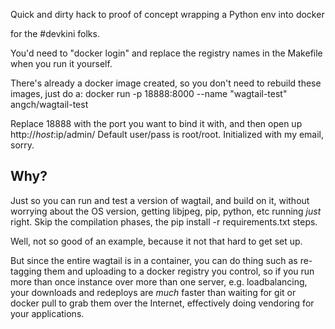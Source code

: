 Quick and dirty hack to proof of concept wrapping a Python env into docker

for the #devkini folks.

You'd need to "docker login" and replace the registry names in the Makefile when you run it yourself.

There's already a docker image created, so you don't need to rebuild these images, just do a:
  docker run -p 18888:8000 --name "wagtail-test" angch/wagtail-test

Replace 18888 with the port you want to bind it with, and then open up http://$host:$ip/admin/
Default user/pass is root/root. Initialized with my email, sorry.

## Why?

Just so you can run and test a version of wagtail, and build on it, without worrying about the OS version, getting libjpeg, pip, python, etc running *just* right. Skip the compilation phases, the pip install -r requirements.txt steps.

Well, not so good of an example, because it not that hard to get set up.

But since the entire wagtail is in a container, you can do thing such as re-tagging them and uploading to a docker registry you control, so if you run more than once instance over more than one server, e.g. loadbalancing, your downloads and redeploys are *much* faster than waiting for git or docker pull to grab them over the Internet, effectively doing vendoring for your applications.
